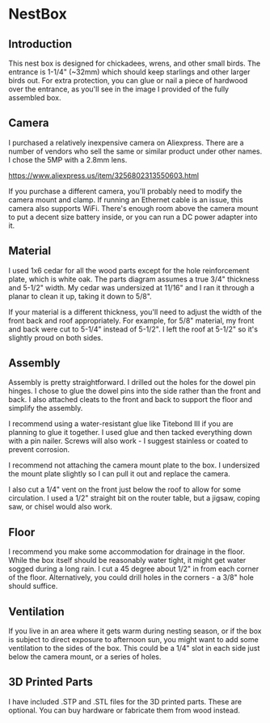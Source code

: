 # NestBox

## Introduction

This nest box is designed for chickadees, wrens, and other small birds. The entrance is 1-1/4" (~32mm) which should keep starlings and other larger birds out. For extra protection, you can glue or nail a piece of hardwood over the entrance, as you'll see in the image I provided of the fully assembled box.

## Camera

I purchased a relatively inexpensive camera on Aliexpress. There are a number of vendors who sell the same or similar product under other names. I chose the 5MP with a 2.8mm lens.

https://www.aliexpress.us/item/3256802313550603.html

If you purchase a different camera, you'll probably need to modify the camera mount and clamp. If running an Ethernet cable is an issue, this camera also supports WiFi. There's enough room above the camera mount to put a decent size battery inside, or you can run a DC power adapter into it.

## Material

I used 1x6 cedar for all the wood parts except for the hole reinforcement plate, which is white oak. The parts diagram assumes a true 3/4" thickness and 5-1/2" width. My cedar was undersized at 11/16" and I ran it through a planar to clean it up, taking it down to 5/8".

If your material is a different thickness, you'll need to adjust the width of the front back and roof appropriately. For example, for 5/8" material, my front and back were cut to 5-1/4" instead of 5-1/2". I left the roof at 5-1/2" so it's slightly proud on both sides.

## Assembly

Assembly is pretty straightforward. I drilled out the holes for the dowel pin hinges. I chose to glue the dowel pins into the side rather than the front and back. I also attached cleats to the front and back to support the floor and simplify the assembly.

I recommend using a water-resistant glue like Titebond III if you are planning to glue it together. I used glue and then tacked everything down with a pin nailer. Screws will also work - I suggest stainless or coated to prevent corrosion.

I recommend not attaching the camera mount plate to the box. I undersized the mount plate slightly so I can pull it out and replace the camera.

I also cut a 1/4" vent on the front just below the roof to allow for some circulation. I used a 1/2" straight bit on the router table, but a jigsaw, coping saw, or chisel would also work.

## Floor
I recommend you make some accommodation for drainage in the floor. While the box itself should be reasonably water tight, it might get water sogged during a long rain. I cut a 45 degree about 1/2" in from each corner of the floor. Alternatively, you could drill holes in the corners - a 3/8" hole should suffice.

## Ventilation
If you live in an area where it gets warm during nesting season, or if the box is subject to direct exposure to afternoon sun, you might want to add some ventilation to the sides of the box. This could be a 1/4" slot in each side just below the camera mount, or a series of holes.

## 3D Printed Parts

I have included .STP and .STL files for the 3D printed parts. These are optional. You can buy hardware or fabricate them from wood instead.
